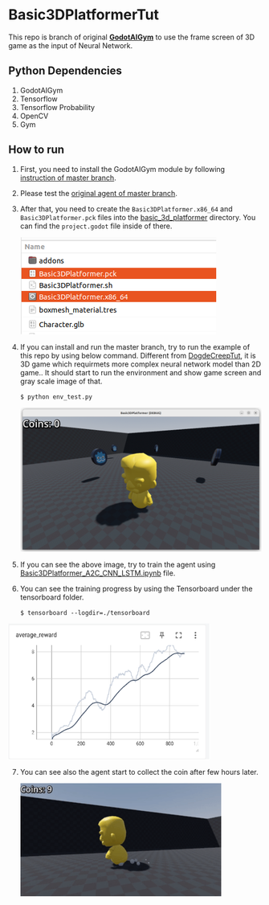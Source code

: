 # Basic3DPlatformerTut

This repo is branch of original **[GodotAIGym](https://github.com/lupoglaz/GodotAIGym)** to use the frame screen of 3D game as the input of Neural Network.

## Python Dependencies

1. GodotAIGym
2. Tensorflow
3. Tensorflow Probability
4. OpenCV
5. Gym

## How to run

1. First, you need to install the GodotAIGym module by following [instruction of master branch](https://github.com/lupoglaz/GodotAIGym).

2. Please test the [original agent of master branch](https://github.com/lupoglaz/GodotAIGym/tree/master/Tutorials/InvPendulumTut).


3. After that, you need to create the `Basic3DPlatformer.x86_64` and `Basic3DPlatformer.pck` files into the [basic_3d_platformer](https://github.com/kimbring2/GodotAIGym/tree/uint_type_update/Tutorials/Basic3DPlatformerTut/basic_3d_platformer "basic_3d_platformer") directory. You can find the `project.godot` file inside of there.
   
   ![](images/image_2.png "game exe image")
4. If you can install and run the master branch, try to run the example of this repo by using below command. Different from [DogdeCreepTut](https://github.com/kimbring2/GodotAIGym/tree/uint_type_update/Tutorials/DogdeCreepTut "DogdeCreepTut"), it is 3D game which requirmets more complex neural network model than 2D game.. It should start to run the environment and show game screen and gray scale image of that. 
   
   ```
   $ python env_test.py
   ```
   
   ![](images/image_1.png "env_test.py image")

5. If you can see the above image, try to train the agent using [Basic3DPlatformer_A2C_CNN_LSTM.ipynb](https://github.com/kimbring2/GodotAIGym/blob/uint_type_update/Tutorials/Basic3DPlatformerTut/Basic3DPlatformer_A2C_CNN_LSTM.ipynb "Basic3DPlatformer_A2C_CNN_LSTM.ipynb") file.

6. You can see the training progress by using the Tensorboard under the tensorboard folder.
   
   ```
   $ tensorboard --logdir=./tensorboard
   ```

<img src="images/reward_graph.png" width="400" title="tensorboard reward graph">

7. You can see also the agent start to collect the coin after few hours later.
   
   <img src="images/training_result.gif" width="400" title="training result">
